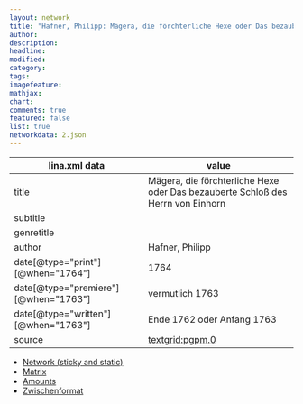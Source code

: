 ```yaml
---
layout: network
title: "Hafner, Philipp: Mägera, die förchterliche Hexe oder Das bezauberte Schloß des Herrn von Einhorn (1763)"
author:
description:
headline:
modified:
category:
tags:
imagefeature: 
mathjax: 
chart: 
comments: true
featured: false
list: true
networkdata: 2.json
---
```

lina.xml data  | value
------------- | -------------
title|Mägera, die förchterliche Hexe oder Das bezauberte Schloß des Herrn von Einhorn
subtitle|
genretitle|
author|Hafner, Philipp
date[@type="print"][@when="1764"]|1764
date[@type="premiere"][@when="1763"]|vermutlich 1763
date[@type="written"][@when="1763"]|Ende 1762 oder Anfang 1763
source|[textgrid:pgpm.0](https://textgridlab.org/1.0/tgcrud-public/rest/textgrid:pgpm.0/data)



* [Network (sticky and static)](/network2)
* [Matrix](/matrix2)
* [Amounts](/amounts2)
* [Zwischenformat](/lina2 )
